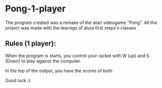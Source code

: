 # Pong-1-player

The program created was a remake of the atari videogame "Pong". All the project was made with the learnigs of alura first steps's classes 

## Rules (1 player):

When the program is starts, you control your racket with W (up) and S (Down) to play against the computer.

In the top of the output, you have the scores of both

Good luck :)
